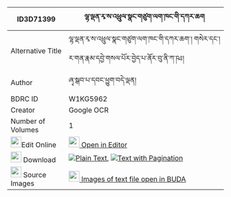 |ID3D71399|ལྷ་ལྡན་རྭ་ས་འཕྲུལ་སྣང་གཙུག་ལག་ཁང་གི་དཀར་ཆག 
| --- | --- 
|Alternative Title |ལྷ་ལྡན་རྭ་ས་འཕྲུལ་སྣང་གཙུག་ལག་ཁང་གི་དཀར་ཆག་། གསེར་དང་། ར་གན་རྣམ་དབྱེ་གསལ་པོར་བྱེད་པ་ནོར་བུ་ནི་ཀ་ཥཿ།
|Author| ཞྭ་སྒབ་པ་དབང་ཕྱུག་བདེ་ལྡན།
|BDRC ID | W1KG5962
|Creator | Google OCR
|Number of Volumes| 1
|<img width="25" src="https://img.icons8.com/color/25/000000/edit-property.png">Edit Online| [<img width="25" src="https://avatars.githubusercontent.com/u/45091458?s=200&v=4"> Open in Editor](http://editor.openpecha.org/ID3D71399)
|<img width="25" src="https://img.icons8.com/fluent/48/000000/download-2.png"/>  Download | [![](https://img.icons8.com/color/20/000000/txt.png)Plain Text](https://github.com/Openpecha/ID3D71399/releases/download/v1/lhaden_ra_sa_trulnang_tsuklakh_plain_ID3D71399.zip), [![](https://img.icons8.com/color/20/000000/txt.png)Text with Pagination](https://github.com/Openpecha/ID3D71399/releases/download/v1/lhaden_ra_sa_trulnang_tsuklakh_pages_ID3D71399.zip)
|<img width="25" src="https://img.icons8.com/plasticine/100/000000/pictures-folder.png"/>  Source Images | [<img width="25" src="https://library.bdrc.io/icons/BUDA-small.svg"> Images of text file open in BUDA](https://library.bdrc.io/show/bdr:W1KG5962)